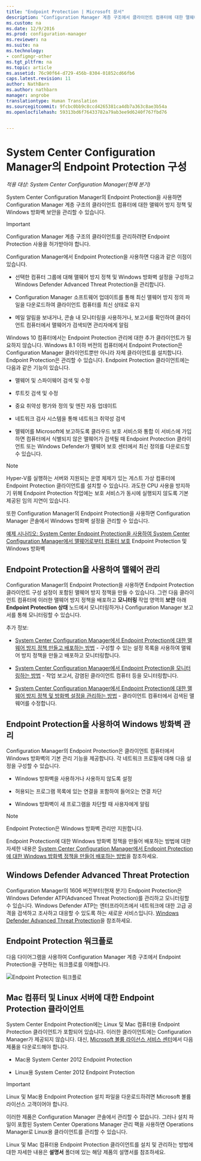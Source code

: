 ```yaml
---
title: "Endpoint Protection | Microsoft 문서"
description: "Configuration Manager 계층 구조에서 클라이언트 컴퓨터에 대한 맬웨어 방지 정책 및 Windows 방화벽 보안을 관리하는 방법을 알아봅니다."
ms.custom: na
ms.date: 12/9/2016
ms.prod: configuration-manager
ms.reviewer: na
ms.suite: na
ms.technology:
- configmgr-other
ms.tgt_pltfrm: na
ms.topic: article
ms.assetid: 76c90f64-d729-456b-8304-01852cd66fb6
caps.latest.revision: 11
author: NathBarn
ms.author: nathbarn
manager: angrobe
translationtype: Human Translation
ms.sourcegitcommit: 9fcbc0bb9c8ccd4265381ca4db7a363c8ae3b54a
ms.openlocfilehash: 59313bd6f76433782a79ab3ee9d6240f767fbd76


---
```

# <a name="endpoint-protection-in-system-center-configuration-manager"></a>System Center Configuration Manager의 Endpoint Protection 구성

*적용 대상: System Center Configuration Manager(현재 분기)*

System Center Configuration Manager의 Endpoint Protection을 사용하면 Configuration Manager 계층 구조의 클라이언트 컴퓨터에 대한 맬웨어 방지 정책 및 Windows 방화벽 보안을 관리할 수 있습니다.  

> [!IMPORTANT]  
>  Configuration Manager 계층 구조의 클라이언트를 관리하려면 Endpoint Protection 사용을 허가받아야 합니다.  

 Configuration Manager에서 Endpoint Protection을 사용하면 다음과 같은 이점이 있습니다.  

-   선택한 컴퓨터 그룹에 대해 맬웨어 방지 정책 및 Windows 방화벽 설정을 구성하고 Windows Defender Advanced Threat Protection을 관리합니다.  

-   Configuration Manager 소프트웨어 업데이트를 통해 최신 맬웨어 방지 정의 파일을 다운로드하여 클라이언트 컴퓨터를 최신 상태로 유지  

-   메일 알림을 보내거나, 콘솔 내 모니터링을 사용하거나, 보고서를 확인하여 클라이언트 컴퓨터에서 맬웨어가 검색되면 관리자에게 알림  

Windows 10 컴퓨터에서는 Endpoint Protection 관리에 대한 추가 클라이언트가 필요하지 않습니다. Windows 8.1 이하 버전의 컴퓨터에서 Endpoint Protection은 Configuration Manager 클라이언트뿐만 아니라 자체 클라이언트를 설치합니다. Endpoint Protection은 관리할 수 있습니다. Endpoint Protection 클라이언트에는 다음과 같은 기능이 있습니다.  

-   맬웨어 및 스파이웨어 검색 및 수정  

-   루트킷 검색 및 수정  

-   중요 취약성 평가와 정의 및 엔진 자동 업데이트  

-   네트워크 검사 시스템을 통해 네트워크 취약성 검색  

-   맬웨어를 Microsoft에 보고하도록 클라우드 보호 서비스와 통합 이 서비스에 가입하면 컴퓨터에서 식별되지 않은 맬웨어가 검색될 때 Endpoint Protection 클라이언트 또는 Windows Defender가 맬웨어 보호 센터에서 최신 정의를 다운로드할 수 있습니다.  

> [!NOTE]  
>  Hyper-V를 실행하는 서버와 지원되는 운영 체제가 있는 게스트 가상 컴퓨터에 Endpoint Protection 클라이언트를 설치할 수 있습니다. 과도한 CPU 사용을 방지하기 위해 Endpoint Protection 작업에는 보호 서비스가 동시에 실행되지 않도록 기본 제공된 임의 지연이 있습니다.  

 또한 Configuration Manager의 Endpoint Protection을 사용하면 Configuration Manager 콘솔에서 Windows 방화벽 설정을 관리할 수 있습니다.  

 [예제 시나리오: System Center Endpoint Protection을 사용하여 System Center Configuration Manager에서 맬웨어로부터 컴퓨터 보호](scenarios-endpoint-protection.md) Endpoint Protection 및 Windows 방화벽  


## <a name="managing-malware-with-endpoint-protection"></a>Endpoint Protection을 사용하여 맬웨어 관리  
 Configuration Manager의 Endpoint Protection을 사용하면 Endpoint Protection 클라이언트 구성 설정이 포함된 맬웨어 방지 정책을 만들 수 있습니다. 그런 다음 클라이언트 컴퓨터에 이러한 맬웨어 방지 정책을 배포하고 **모니터링** 작업 영역의 **보안** 아래 **Endpoint Protection 상태** 노드에서 모니터링하거나 Configuration Manager 보고서를 통해 모니터링할 수 있습니다.  

 추가 정보:  

-   [System Center Configuration Manager에서 Endpoint Protection에 대한 맬웨어 방지 정책 만들고 배포하는 방법](endpoint-antimalware-policies.md) - 구성할 수 있는 설정 목록을 사용하여 맬웨어 방지 정책을 만들고 배포하고 모니터링합니다.  

-   [System Center Configuration Manager에서 Endpoint Protection을 모니터링하는 방법](monitor-endpoint-protection.md) - 작업 보고서, 감염된 클라이언트 컴퓨터 등을 모니터링합니다.  

-   [System Center Configuration Manager에서 Endpoint Protection에 대한 맬웨어 방지 정책 및 방화벽 설정을 관리하는 방법](endpoint-antimalware-firewall.md) - 클라이언트 컴퓨터에서 검색된 맬웨어를 수정합니다.  


## <a name="managing-windows-firewall-with-endpoint-protection"></a>Endpoint Protection을 사용하여 Windows 방화벽 관리  
 Configuration Manager의 Endpoint Protection은 클라이언트 컴퓨터에서 Windows 방화벽의 기본 관리 기능을 제공합니다. 각 네트워크 프로필에 대해 다음 설정을 구성할 수 있습니다.  

-   Windows 방화벽을 사용하거나 사용하지 않도록 설정  

-   허용되는 프로그램 목록에 있는 연결을 포함하여 들어오는 연결 차단  

-   Windows 방화벽이 새 프로그램을 차단할 때 사용자에게 알림  

> [!NOTE]  
>  Endpoint Protection은 Windows 방화벽 관리만 지원합니다.  


 Endpoint Protection에 대한 Windows 방화벽 정책을 만들어 배포하는 방법에 대한 자세한 내용은 [System Center Configuration Manager에서 Endpoint Protection에 대한 Windows 방화벽 정책을 만들어 배포하는 방법](create-windows-firewall-policies.md)을 참조하세요.  


## <a name="windows-defender-advanced-threat-protection"></a>Windows Defender Advanced Threat Protection

Configuration Manager의 1606 버전부터(현재 분기) Endpoint Protection은 Windows Defender ATP(Advanced Threat Protection)를 관리하고 모니터링할 수 있습니다. Windows Defender ATP는 엔터프라이즈에서 네트워크에 대한 고급 공격을 검색하고 조사하고 대응할 수 있도록 하는 새로운 서비스입니다. [Windows Defender Advanced Threat Protection](windows-defender-advanced-threat-protection.md)을 참조하세요.

## <a name="endpoint-protection-workflow"></a>Endpoint Protection 워크플로  
 다음 다이어그램을 사용하여 Configuration Manager 계층 구조에서 Endpoint Protection을 구현하는 워크플로를 이해합니다.   

 ![Endpoint Protection 워크플로](../media/Endpoint-Protection-Workflow.gif)  

## <a name="endpoint-protection-client-for-mac-computers-and-linux-servers"></a>Mac 컴퓨터 및 Linux 서버에 대한 Endpoint Protection 클라이언트  
 System Center Endpoint Protection에는 Linux 및 Mac 컴퓨터용 Endpoint Protection 클라이언트가 포함되어 있습니다. 이러한 클라이언트에는 Configuration Manager가 제공되지 않습니다. 대신, [Microsoft 볼륨 라이선스 서비스 센터](https://www.microsoft.com/licensing/servicecenter/default.aspx)에서 다음 제품을 다운로드해야 합니다.  

-   Mac용 System Center 2012 Endpoint Protection  

-   Linux용 System Center 2012 Endpoint Protection  


> [!IMPORTANT]  
>  Linux 및 Mac용 Endpoint Protection 설치 파일을 다운로드하려면 Microsoft 볼륨 라이선스 고객이어야 합니다.  

 이러한 제품은 Configuration Manager 콘솔에서 관리할 수 없습니다. 그러나 설치 파일이 포함된 System Center Operations Manager 관리 팩을 사용하면 Operations Manager로 Linux용 클라이언트를 관리할 수 있습니다.  

 Linux 및 Mac 컴퓨터용 Endpoint Protection 클라이언트를 설치 및 관리하는 방법에 대한 자세한 내용은 **설명서** 폴더에 있는 해당 제품의 설명서를 참조하세요.



<!--HONumber=Dec16_HO3-->


